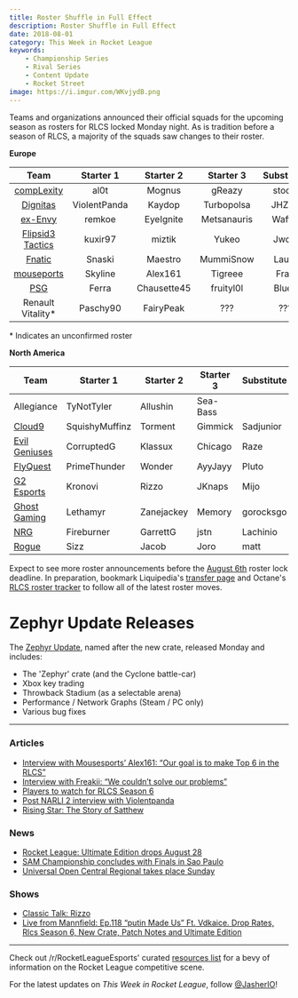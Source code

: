 ```yaml
---
title: Roster Shuffle in Full Effect
description: Roster Shuffle in Full Effect
date: 2018-08-01
category: This Week in Rocket League
keywords:
    - Championship Series
    - Rival Series
    - Content Update
    - Rocket Street
image: https://i.imgur.com/WKvjydB.png
---
```


Teams and organizations announced their official squads for the upcoming season as rosters for RLCS locked Monday night. As is tradition before a season of RLCS, a majority of the squads saw changes to their roster.

**Europe**

|                                    Team                                     |  Starter 1   |  Starter 2  |  Starter 3  | Substitute |
| :-------------------------------------------------------------------------: | :----------: | :---------: | :---------: | :--------: |
|   [compLexity](https://twitter.com/compLexity/status/1017491774774890496)   |     al0t     |   Mognus    |   gReazy    |   stocki   |
|    [Dignitas](https://twitter.com/Turbopolsa/status/1024066771320537088)    | ViolentPanda |   Kaydop    | Turbopolsa  |   JHZER    |
|      [ex-Envy](https://twitter.com/remkoe/status/1024004501697699840)       |    remkoe    |  EyeIgnite  | Metsanauris |   Waffle   |
| [Flipsid3 Tactics](https://twitter.com/miztikRL/status/1024356131114766336) |   kuxir97    |   miztik    |    Yukeo    |   Jwols    |
|       [Fnatic](https://twitter.com/FNATIC/status/1023978962421272576)       |    Snaski    |   Maestro   |  MummiSnow  |   Lauty    |
|  [mouseports](https://twitter.com/mousesports/status/1023946460486938624)   |   Skyline    |   Alex161   |   Tigreee   |    Frag    |
|      [PSG](https://twitter.com/PSGeSports/status/1024710148798013441)       |    Ferra     | Chausette45 |  fruityl0l  |   Bluey    |
|                             Renault Vitality\*                              |   Paschy90   |  FairyPeak  |     ???     |    ???     |

\* Indicates an unconfirmed roster

**North America**

| Team                                                                                                                                   | Starter 1      | Starter 2  | Starter 3 | Substitute |
| -------------------------------------------------------------------------------------------------------------------------------------- | -------------- | ---------- | --------- | ---------- |
| Allegiance                                                                                                                             | TyNotTyler     | Allushin   | Sea-Bass  |            |
| [Cloud9](https://twitter.com/SquishyMuffinz/status/1024313068782641152)                                                                | SquishyMuffinz | Torment    | Gimmick   | Sadjunior  |
| [Evil Geniuses](https://www.facebook.com/notes/evil-geniuses/roster-update-evil-geniuses-rocket-league-acquisition/10155915887084355/) | CorruptedG     | Klassux    | Chicago   | Raze       |
| [FlyQuest](https://twitter.com/FlyQuestSports/status/1014222417487712256)                                                              | PrimeThunder   | Wonder     | AyyJayy   | Pluto      |
| [G2 Esports](https://twitter.com/KronoviRL/status/1024387065021177856)                                                                 | Kronovi        | Rizzo      | JKnaps    | Mijo       |
| [Ghost Gaming](https://twitter.com/GhostGaming_GG/status/1023354185704767490)                                                          | Lethamyr       | Zanejackey | Memory    | gorocksgo  |
| [NRG](https://twitter.com/GarrettG/status/1024032308641316864)                                                                         | Fireburner     | GarrettG   | jstn      | Lachinio   |
| [Rogue](https://twitter.com/Sizz/status/1024062773255233536)                                                                           | Sizz           | Jacob      | Joro      | matt       |

Expect to see more roster announcements before the [August 6th](https://twitter.com/RLEsports/status/1024376653814755328) roster lock deadline. In preparation, bookmark Liquipedia's [transfer page](https://liquipedia.net/rocketleague/Transfers) and Octane's [RLCS roster tracker](https://octane.gg/news/rlcs-season-6-roster-tracker#rlcs-eu) to follow all of the latest roster moves.

# Zephyr Update Releases

The [Zephyr Update](https://www.rocketleague.com/news/patch-notes-v1-49/), named after the new crate, released Monday and includes:

-   The 'Zephyr' crate (and the Cyclone battle-car)
-   Xbox key trading
-   Throwback Stadium (as a selectable arena)
-   Performance / Network Graphs (Steam / PC only)
-   Various bug fixes

---

### Articles

-   [Interview with Mousesports’ Alex161: “Our goal is to make Top 6 in the RLCS”](https://rocketeers.gg/interview-alex161-mousesports-enters-rocket-league-esports/)
-   [Interview with Freakii: “We couldn’t solve our problems”](https://rocketeers.gg/interview-with-freakii-split-vitality-paschy-fairy-peak/)
-   [Players to watch for RLCS Season 6](https://dailyesports.tv/rlcs-s6-players-watch-scrub-killa-jstn-chicago/)
-   [Post NARLI 2 interview with Violentpanda](http://team-dignitas.net/articles/news/rocket-league/12800/post-narli-2-interview-with-violentpanda)
-   [Rising Star: The Story of Satthew](https://octane.gg/news/rising-star-the-story-of-satthew)

### News

-   [Rocket League: Ultimate Edition drops August 28](https://www.rocketleague.com/news/rocket-league-ultimate-edition-august-28/)
-   [SAM Championship concludes with Finals in Sao Paulo](https://www.reddit.com/r/RocketLeagueEsports/comments/92mm15/sam_championship_lan_finals_live_discussion/)
-   [Universal Open Central Regional takes place Sunday](https://liquipedia.net/rocketleague/FACEIT/Universal_Open/Season_2/US_Central/Regional)

### Shows

-   [Classic Talk: Rizzo](https://www.youtube.com/watch?v=HspDabAOCGA)
-   [Live from Mannfield: Ep.118 “putin Made Us” Ft. Vdkaice. Drop Rates, Rlcs Season 6, New Crate, Patch Notes and Ultimate Edition](http://www.lfmannfield.com/episodes/2018/7/31/ep118-putin-made-us-ft-vdkaice-drop-rates-rlcs-season-6-new-crate-patch-notes-and-ultimate-edition)

---

Check out /r/RocketLeagueEsports' curated [resources list](https://www.reddit.com/r/RocketLeagueEsports/wiki/links) for a bevy of information on the Rocket League competitive scene.

For the latest updates on _This Week in Rocket League_, follow [@JasherIO](https://twitter.com/JasherIO)!
